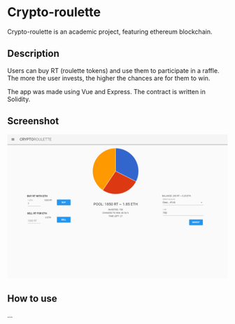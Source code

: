 # Crypto-roulette

Crypto-roulette is an academic project, featuring ethereum blockchain.

## Description
Users can buy RT (roulette tokens) and use them to participate in a raffle. The more the user invests, the higher the chances are for them to win.

The app was made using Vue and Express. The contract is written in Solidity.

## Screenshot

![screenshot](screenshot.png)


## How to use
...